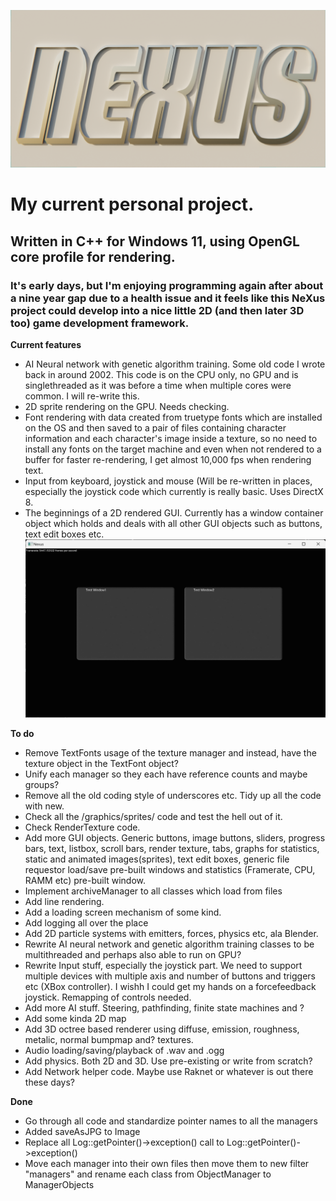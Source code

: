 ![Nexus project logo. Just some text "NeXus" extruded slightly and placed against a quad and the awesome Nishita sky setup within the 3D application Blender to give a natural, outdoors in sunset lighting.](https://github.com/DavidCradock/Nexus/blob/fd9d367a4d39ce8b52feb9a1b179e5446aef6944/git_images/github_social_image.png)
# My current personal project.
## Written in C++ for Windows 11, using OpenGL core profile for rendering.
### It's early days, but I'm enjoying programming again after about a nine year gap due to a health issue and it feels like this NeXus project could develop into a nice little 2D (and then later 3D too) game development framework.
**Current features**

- AI Neural network with genetic algorithm training. Some old code I wrote back in around 2002. This code is on the CPU only, no GPU and is singlethreaded as it was before a time when multiple cores were common. I will re-write this.
- 2D sprite rendering on the GPU. Needs checking.
- Font rendering with data created from truetype fonts which are installed on the OS and then saved to a pair of files containing character information and each character's image inside a texture, so no need to install any fonts on the target machine and even when not rendered to a buffer for faster re-rendering, I get almost 10,000 fps when rendering text.
- Input from keyboard, joystick and mouse (Will be re-written in places, especially the joystick code which currently is really basic. Uses DirectX 8.
- The beginnings of a 2D rendered GUI. Currently has a window container object which holds and deals with all other GUI objects such as buttons, text edit boxes etc.
![Screenshot of Nexus running in a window which shows text rendering and a couple of windows with their titlebar text reading Test Window1 and Test Window2.](https://github.com/DavidCradock/Nexus/blob/bf2bbfdd9524f6150c3152bedb34e96715ae0dd8/git_images/current_state.jpg)

**To do**

- Remove TextFonts usage of the texture manager and instead, have the texture object in the TextFont object?
- Unify each manager so they each have reference counts and maybe groups?
- Remove all the old coding style of underscores etc. Tidy up all the code with new.
- Check all the /graphics/sprites/ code and test the hell out of it.
- Check RenderTexture code.
- Add more GUI objects. Generic buttons, image buttons, sliders, progress bars, text, listbox, scroll bars, render texture, tabs, graphs for statistics, static and animated images(sprites), text edit boxes, generic file requestor load/save pre-built windows and statistics (Framerate, CPU, RAMM etc) pre-built window.
- Implement archiveManager to all classes which load from files
- Add line rendering.
- Add a loading screen mechanism of some kind.
- Add logging all over the place
- Add 2D particle systems with emitters, forces, physics etc, ala Blender.
- Rewrite AI neural network and genetic algorithm training classes to be multithreaded and perhaps also able to run on GPU?
- Rewrite Input stuff, especially the joystick part. We need to support multiple devices with multiple axis and number of buttons and triggers etc (XBox controller). I wishh I could get my hands on a forcefeedback joystick. Remapping of controls needed.
- Add more AI stuff. Steering, pathfinding, finite state machines and ?
- Add some kinda 2D map
- Add 3D octree based renderer using diffuse, emission, roughness, metalic, normal bumpmap and? textures.
- Audio loading/saving/playback of .wav and .ogg
- Add physics. Both 2D and 3D. Use pre-existing or write from scratch?
- Add Network helper code. Maybe use Raknet or whatever is out there these days?

**Done**
- Go through all code and standardize pointer names to all the managers
- Added saveAsJPG to Image
- Replace all Log::getPointer()->exception() call to Log::getPointer()->exception()
- Move each manager into their own files then move them to new filter "managers" and rename each class from ObjectManager to ManagerObjects
